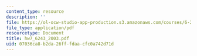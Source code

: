 ```yaml
---
content_type: resource
description: ''
file: https://ol-ocw-studio-app-production.s3.amazonaws.com/courses/6-243j-dynamics-of-nonlinear-systems-fall-2003/07036ca8b2da26fffdaacfc0a742d71d_hw7_6243_2003.pdf
file_type: application/pdf
resourcetype: Document
title: hw7_6243_2003.pdf
uid: 07036ca8-b2da-26ff-fdaa-cfc0a742d71d
---
```

